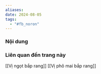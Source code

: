 ```yaml
---
aliases: 
date: 2024-08-05
tags:
  - "#fb_noron"
---
```


### Nội dung
### Liên quan đến trang này

[[Vị ngọt bắp rang]]
[[Vị phô mai bắp rang]]
